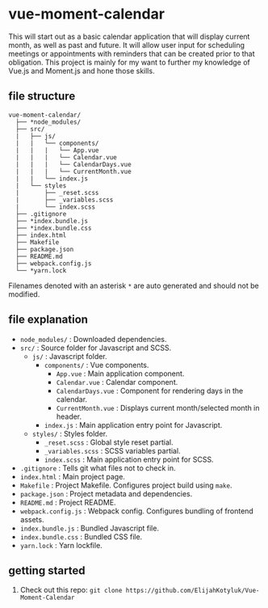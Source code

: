 # vue-moment-calendar

This will start out as a basic calendar application that will display current month, as well as past and future. It will allow user input for scheduling meetings or appointments with reminders that can be created prior to that obligation. This project is mainly for my want to further my knowledge of Vue.js and Moment.js and hone those skills.

## file structure

```
vue-moment-calendar/
  ├── *node_modules/
  ├── src/
  |   ├── js/
  |   |   └── components/
  |   |   |   └── App.vue
  |   |   |   └── Calendar.vue
  |   |   |   └── CalendarDays.vue
  |   |   |   └── CurrentMonth.vue        
  |   |   └── index.js
  |   └── styles
  |       ├── _reset.scss
  |       ├── _variables.scss
  |       └── index.scss
  ├── .gitignore
  ├── *index.bundle.js
  ├── *index.bundle.css
  ├── index.html
  ├── Makefile
  ├── package.json
  ├── README.md
  ├── webpack.config.js
  └── *yarn.lock

```

Filenames denoted with an asterisk `*` are auto generated and should not be modified.

## file explanation

- `node_modules/` : Downloaded dependencies.
- `src/` : Source folder for Javascript and SCSS.
  - `js/` : Javascript folder.
    - `components/` : Vue components.
      - `App.vue` : Main application component.
      - `Calendar.vue` : Calendar component.
      - `CalendarDays.vue` : Component for rendering days in the calendar.
      - `CurrentMonth.vue` : Displays current month/selected month in header.
    - `index.js` : Main application entry point for Javascript.
  - `styles/` : Styles folder.
    - `_reset.scss` : Global style reset partial.
    - `_variables.scss` : SCSS variables partial.
    - `index.scss` : Main application entry point for SCSS.
- `.gitignore` : Tells git what files not to check in.
- `index.html` : Main project page.
- `Makefile` : Project Makefile. Configures project build using `make`.
- `package.json` : Project metadata and dependencies.
- `README.md` : Project README.
- `webpack.config.js` : Webpack config. Configures bundling of frontend assets.
- `index.bundle.js` : Bundled Javascript file.
- `index.bundle.css` : Bundled CSS file.
- `yarn.lock` : Yarn lockfile.

## getting started

1. Check out this repo: `git clone https://github.com/ElijahKotyluk/Vue-Moment-Calendar`
